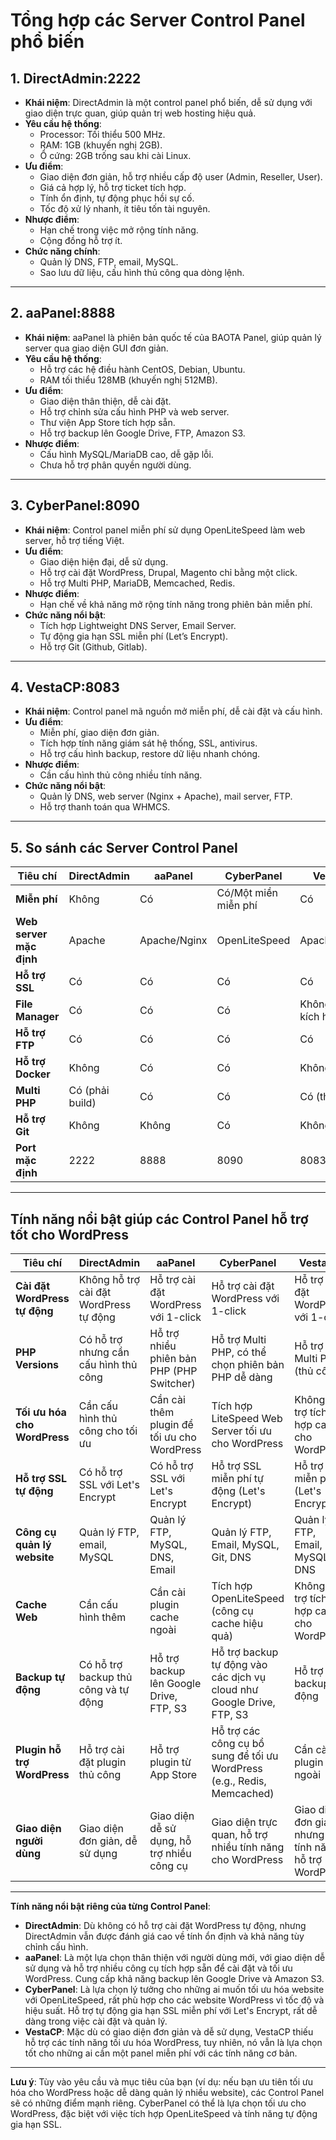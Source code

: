 # Tổng hợp các Server Control Panel phổ biến

## 1. **DirectAdmin:2222**
- **Khái niệm**: DirectAdmin là một control panel phổ biến, dễ sử dụng với giao diện trực quan, giúp quản trị web hosting hiệu quả.
- **Yêu cầu hệ thống**:
  - Processor: Tối thiểu 500 MHz.
  - RAM: 1GB (khuyến nghị 2GB).
  - Ổ cứng: 2GB trống sau khi cài Linux.
- **Ưu điểm**:
  - Giao diện đơn giản, hỗ trợ nhiều cấp độ user (Admin, Reseller, User).
  - Giá cả hợp lý, hỗ trợ ticket tích hợp.
  - Tính ổn định, tự động phục hồi sự cố.
  - Tốc độ xử lý nhanh, ít tiêu tốn tài nguyên.
- **Nhược điểm**:
  - Hạn chế trong việc mở rộng tính năng.
  - Cộng đồng hỗ trợ ít.
- **Chức năng chính**:
  - Quản lý DNS, FTP, email, MySQL.
  - Sao lưu dữ liệu, cấu hình thủ công qua dòng lệnh.

---

## 2. **aaPanel:8888**
- **Khái niệm**: aaPanel là phiên bản quốc tế của BAOTA Panel, giúp quản lý server qua giao diện GUI đơn giản.
- **Yêu cầu hệ thống**:
  - Hỗ trợ các hệ điều hành CentOS, Debian, Ubuntu.
  - RAM tối thiểu 128MB (khuyến nghị 512MB).
- **Ưu điểm**:
  - Giao diện thân thiện, dễ cài đặt.
  - Hỗ trợ chỉnh sửa cấu hình PHP và web server.
  - Thư viện App Store tích hợp sẵn.
  - Hỗ trợ backup lên Google Drive, FTP, Amazon S3.
- **Nhược điểm**:
  - Cấu hình MySQL/MariaDB cao, dễ gặp lỗi.
  - Chưa hỗ trợ phân quyền người dùng.

---

## 3. **CyberPanel:8090**
- **Khái niệm**: Control panel miễn phí sử dụng OpenLiteSpeed làm web server, hỗ trợ tiếng Việt.
- **Ưu điểm**:
  - Giao diện hiện đại, dễ sử dụng.
  - Hỗ trợ cài đặt WordPress, Drupal, Magento chỉ bằng một click.
  - Hỗ trợ Multi PHP, MariaDB, Memcached, Redis.
- **Nhược điểm**:
  - Hạn chế về khả năng mở rộng tính năng trong phiên bản miễn phí.
- **Chức năng nổi bật**:
  - Tích hợp Lightweight DNS Server, Email Server.
  - Tự động gia hạn SSL miễn phí (Let’s Encrypt).
  - Hỗ trợ Git (Github, Gitlab).

---

## 4. **VestaCP:8083**
- **Khái niệm**: Control panel mã nguồn mở miễn phí, dễ cài đặt và cấu hình.
- **Ưu điểm**:
  - Miễn phí, giao diện đơn giản.
  - Tích hợp tính năng giám sát hệ thống, SSL, antivirus.
  - Hỗ trợ cấu hình backup, restore dữ liệu nhanh chóng.
- **Nhược điểm**:
  - Cần cấu hình thủ công nhiều tính năng.
- **Chức năng nổi bật**:
  - Quản lý DNS, web server (Nginx + Apache), mail server, FTP.
  - Hỗ trợ thanh toán qua WHMCS.

---

## 5. **So sánh các Server Control Panel**  
| **Tiêu chí**                     | **DirectAdmin**  | **aaPanel**        | **CyberPanel**     | **VestaCP**       |  
|-----------------------------------|------------------|--------------------|--------------------|-------------------|  
| **Miễn phí**                     | Không            | Có                 | Có/Một miền miễn phí | Có               |  
| **Web server mặc định**          | Apache           | Apache/Nginx       | OpenLiteSpeed      | Apache/Nginx      |  
| **Hỗ trợ SSL**                   | Có               | Có                 | Có                 | Có                |  
| **File Manager**                 | Có               | Có                 | Có                 | Không (phải kích hoạt) |  
| **Hỗ trợ FTP**                   | Có               | Có                 | Có                 | Có                |  
| **Hỗ trợ Docker**                | Không            | Có                 | Có                 | Không             |  
| **Multi PHP**                    | Có (phải build)  | Có                 | Có                 | Có (thủ công)     |  
| **Hỗ trợ Git**                   | Không            | Không              | Có                 | Không             |  
| **Port mặc định**                | 2222             | 8888               | 8090               | 8083              |  
---

## **Tính năng nổi bật giúp các Control Panel hỗ trợ tốt cho WordPress**

| Tiêu chí                         | **DirectAdmin**                           | **aaPanel**                               | **CyberPanel**                             | **VestaCP**                              |
|----------------------------------|-------------------------------------------|-------------------------------------------|-------------------------------------------|------------------------------------------|
| **Cài đặt WordPress tự động**   | Không hỗ trợ cài đặt WordPress tự động    | Hỗ trợ cài đặt WordPress với 1-click      | Hỗ trợ cài đặt WordPress với 1-click      | Hỗ trợ cài đặt WordPress với 1-click     |
| **PHP Versions**                 | Có hỗ trợ nhưng cần cấu hình thủ công    | Hỗ trợ nhiều phiên bản PHP (PHP Switcher) | Hỗ trợ Multi PHP, có thể chọn phiên bản PHP dễ dàng | Hỗ trợ Multi PHP (thủ công)             |
| **Tối ưu hóa cho WordPress**     | Cần cấu hình thủ công cho tối ưu         | Cần cài thêm plugin để tối ưu cho WordPress | Tích hợp LiteSpeed Web Server tối ưu cho WordPress | Không hỗ trợ tích hợp cache cho WordPress |
| **Hỗ trợ SSL tự động**           | Có hỗ trợ SSL với Let's Encrypt           | Có hỗ trợ SSL với Let's Encrypt           | Hỗ trợ SSL miễn phí tự động (Let's Encrypt) | Hỗ trợ SSL miễn phí (Let's Encrypt)      |
| **Công cụ quản lý website**      | Quản lý FTP, email, MySQL                 | Quản lý FTP, MySQL, DNS, Email             | Quản lý FTP, Email, MySQL, Git, DNS        | Quản lý FTP, Email, MySQL, DNS           |
| **Cache Web**                    | Cần cấu hình thêm                        | Cần cài plugin cache ngoài                | Tích hợp OpenLiteSpeed (công cụ cache hiệu quả) | Không hỗ trợ tích hợp cache cho WordPress |
| **Backup tự động**               | Có hỗ trợ backup thủ công và tự động      | Hỗ trợ backup lên Google Drive, FTP, S3    | Hỗ trợ backup tự động vào các dịch vụ cloud như Google Drive, FTP, S3 | Hỗ trợ backup tự động                    |
| **Plugin hỗ trợ WordPress**      | Hỗ trợ cài đặt plugin thủ công            | Hỗ trợ plugin từ App Store                | Hỗ trợ các công cụ bổ sung để tối ưu WordPress (e.g., Redis, Memcached) | Cần cài plugin bên ngoài                 |
| **Giao diện người dùng**         | Giao diện đơn giản, dễ sử dụng            | Giao diện dễ sử dụng, hỗ trợ nhiều công cụ | Giao diện trực quan, hỗ trợ nhiều tính năng cho WordPress | Giao diện đơn giản, nhưng ít tính năng hỗ trợ WordPress |

---

**Tính năng nổi bật riêng của từng Control Panel**:
- **DirectAdmin**: Dù không có hỗ trợ cài đặt WordPress tự động, nhưng DirectAdmin vẫn được đánh giá cao về tính ổn định và khả năng tùy chỉnh cấu hình.
- **aaPanel**: Là một lựa chọn thân thiện với người dùng mới, với giao diện dễ sử dụng và hỗ trợ nhiều công cụ tích hợp sẵn để cài đặt và tối ưu WordPress. Cung cấp khả năng backup lên Google Drive và Amazon S3.
- **CyberPanel**: Là lựa chọn lý tưởng cho những ai muốn tối ưu hóa website với OpenLiteSpeed, rất phù hợp cho các website WordPress vì tốc độ và hiệu suất. Hỗ trợ tự động gia hạn SSL miễn phí với Let's Encrypt, rất dễ dàng trong việc cài đặt và quản lý.
- **VestaCP**: Mặc dù có giao diện đơn giản và dễ sử dụng, VestaCP thiếu hỗ trợ các tính năng tối ưu hóa WordPress, tuy nhiên, nó vẫn là lựa chọn tốt cho những ai cần một panel miễn phí với các tính năng cơ bản.

---

**Lưu ý**: Tùy vào yêu cầu và mục tiêu của bạn (ví dụ: nếu bạn ưu tiên tối ưu hóa cho WordPress hoặc dễ dàng quản lý nhiều website), các Control Panel sẽ có những điểm mạnh riêng. CyberPanel có thể là lựa chọn tối ưu cho WordPress, đặc biệt với việc tích hợp OpenLiteSpeed và tính năng tự động gia hạn SSL.
